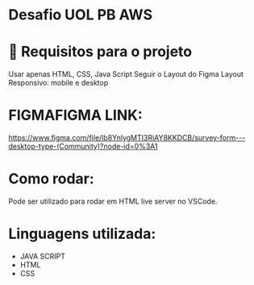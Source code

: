 # Desafio UOL PB AWS 
 
# 🔑 Requisitos para o projeto
Usar apenas HTML, CSS, Java Script
Seguir o Layout do Figma
Layout Responsivo: mobile e desktop

# FIGMAFIGMA LINK:
https://www.figma.com/file/lb8YnlygMTI3RiAY8KKDCB/survey-form---desktop-type-(Community)?node-id=0%3A1

# Como rodar:
Pode ser utilizado para rodar em HTML live server no VSCode.


# Linguagens utilizada:
- JAVA SCRIPT
- HTML
- CSS
